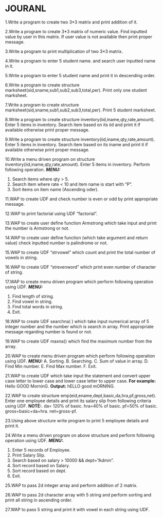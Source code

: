 # JOURANL
1.Write a program to create two 3*3 matrix and print addition of it.

2.Write a program to create 3*3 matrix of numeric value. Find inputted value by user in this  matrix. If user value is not available then print proper message.
 
3.Write a program to print multiplication of two 3*3 matrix.

4.Write a program to enter 5 student name. and search user inputted name in it.

5.Write a program to enter 5 student name and print it in descending order.

6.Write a program to create structure marksheet(sid,sname,sub1,sub2,sub3,total,per). Print only  one student marksheet.
 
7.Write a program to create structure marksheet(sid,sname,sub1,sub2,sub3,total,per). Print 5 student marksheet.
  
8.Write a program to create structure inventory(iid,iname,qty,rate,amount). Enter 5 items in inventory. Search item based on its iid and print it if available otherwise print     proper message.
  
9.Write a program to create structure inventory(iid,iname,qty,rate,amount). Enter 5 items in  inventory. Search item based on its iname and print it if available otherwise print   proper  message.

10.Write a menu driven program on structure inventory(iid,iname,qty,rate,amount). Enter 5 items in inventory. Perform following operation.
   _**MENU:**_
   1. Search items where qty &gt; 5.
   2. Search item where rate &lt; 10 and item name is start with “P”.
   3. Sort items on item name (Ascending oder).

11.WAP to create UDF and check number is even or odd by print appropriate message.

12.WAP to print factorial using UDF “factorial”.

13.WAP to create user define function Armstrong which take input and print the number is  Armstrong or not.

14.WAP to create user define function (which take argument and return value) check inputted number is palindrome or not. 

15.WAP to create UDF “strvowel” which count and print the total number of vowels in string.

16.WAP to create UDF “strevenword” which print even number of character of string.

17.WAP to create menu driven program which perform following operation using UDF.
  _**MENU:**_
  1. Find length of string.
  2. Find vowel in string.
  3. Find total words in string.
  4. Exit.

18.WAP to create UDF searchna( ) which take input numerical array of 5 integer number and the number which is search in array. Print appropriate message regarding number is       found or not.

19.WAP to create UDF maxna() which find the maximum number from the array.

20.WAP to create menu driven program which perform following operation using UDF.
   _**MENU:**_
   A. Sorting.
   B. Searching.
   C. Sum of value in array.
   D. Find Min number.
   E. Find Max number.
   F. Exit.
   
 21.WAP to create UDF which take input the statement and convert upper case letter to lower case and lower case letter to upper case.
    **For example:** Hello GOOD MorninG.
    **Output:** hELLO good mORNING.
    
 22.WAP to create structure emp(eid,ename,dept,basic,da,hra,pf,gross,net). Enter one employee details and print its salary slip from following criteria using UDF.
   **NOTE:**.
    da= 120% of basic.
    hra=40% of basic.
    pf=50% of basic.
    gross=basic+da+hra.
    net=gross-pf.
   
 23.Using above structure write program to print 5 employee details and print it.
 
 24.Write a menu driven program on above structure and perform following operation using UDF.
 _**MENU:**_.
   1. Enter 5 records of Employee.
   2. Print Salary Slip.
   3. Search based on salary &gt; 10000 &amp;&amp; dept=”Admin”.
   4. Sort record based on Salary.
   5. Sort record based on dept.
   6. Exit.

 25.WAP to pass 2d integer array and perform addition of 2 matrix.

 26.WAP to pass 2d character array with 5 string and perform sorting and print all string in ascending order.
 
 27.WAP to pass 5 string and print it with vowel in each string using UDF.
